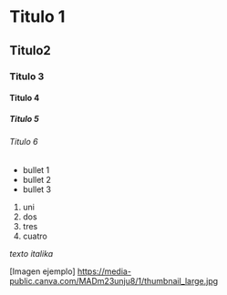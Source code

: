 # Titulo 1 
## Titulo2 
### Titulo 3
#### Titulo 4
##### Titulo 5 
###### Titulo 6

* bullet 1
* bullet 2
* bullet 3
  
1. uni
2. dos
3. tres
4. cuatro 


_texto italika_

[Imagen ejemplo]
https://media-public.canva.com/MADm23unju8/1/thumbnail_large.jpg
